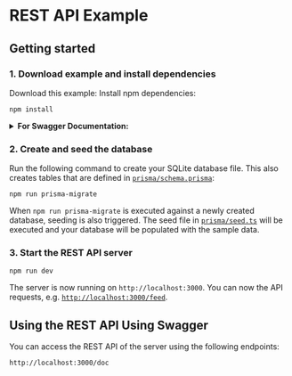# REST API Example

## Getting started

### 1. Download example and install dependencies

Download this example:
Install npm dependencies:

```
npm install
```

<details><summary><strong>For Swagger Documentation:</strong></summary>

Run this command:

```
npm run start-gendoc
```

</details>

### 2. Create and seed the database

Run the following command to create your SQLite database file. This also creates tables that are defined in [`prisma/schema.prisma`](./prisma/schema.prisma):

```
npm run prisma-migrate
```

When `npm run prisma-migrate` is executed against a newly created database, seeding is also triggered. The seed file in [`prisma/seed.ts`](./prisma/seed.ts) will be executed and your database will be populated with the sample data.


### 3. Start the REST API server

```
npm run dev
```

The server is now running on `http://localhost:3000`. You can now the API requests, e.g. [`http://localhost:3000/feed`](http://localhost:3000/feed).

## Using the REST API Using Swagger

You can access the REST API of the server using the following endpoints:

`http://localhost:3000/doc`